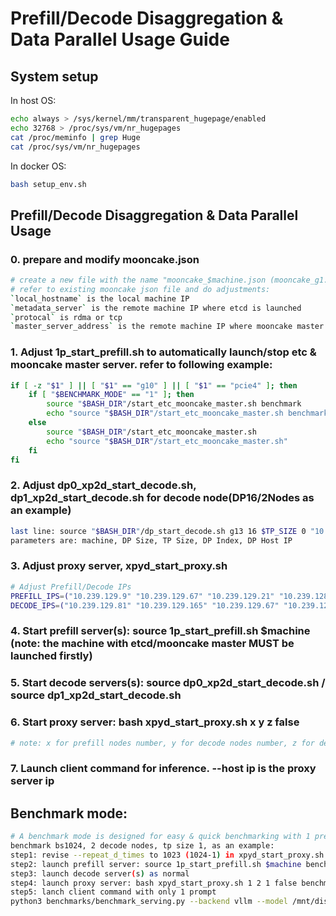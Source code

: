 # Prefill/Decode Disaggregation & Data Parallel Usage Guide

## System setup
In host OS:

```bash
echo always > /sys/kernel/mm/transparent_hugepage/enabled
echo 32768 > /proc/sys/vm/nr_hugepages
cat /proc/meminfo | grep Huge
cat /proc/sys/vm/nr_hugepages
```

In docker OS:

```bash
bash setup_env.sh
```

## Prefill/Decode Disaggregation & Data Parallel Usage

### 0. prepare and modify mooncake.json

```bash
# create a new file with the name "mooncake_$machine.json (mooncake_g1.json, g1 is the machine name)
# refer to existing mooncake json file and do adjustments:
`local_hostname` is the local machine IP
`metadata_server` is the remote machine IP where etcd is launched
`protocal` is rdma or tcp
`master_server_address` is the remote machine IP where mooncake master is launched. high speed network is preferred.
```

### 1. Adjust 1p_start_prefill.sh to automatically launch/stop etc & mooncake master server. refer to following example:

```bash
if [ -z "$1" ] || [ "$1" == "g10" ] || [ "$1" == "pcie4" ]; then
    if [ "$BENCHMARK_MODE" == "1" ]; then
       	source "$BASH_DIR"/start_etc_mooncake_master.sh benchmark
       	echo "source "$BASH_DIR"/start_etc_mooncake_master.sh benchmark"
    else
       	source "$BASH_DIR"/start_etc_mooncake_master.sh
       	echo "source "$BASH_DIR"/start_etc_mooncake_master.sh"
    fi
fi

```

### 2. Adjust dp0_xp2d_start_decode.sh, dp1_xp2d_start_decode.sh for decode node(DP16/2Nodes as an example)

```bash
last line: source "$BASH_DIR"/dp_start_decode.sh g13 16 $TP_SIZE 0 "10.239.129.81" 
parameters are: machine, DP Size, TP Size, DP Index, DP Host IP
```

### 3. Adjust proxy server, xpyd_start_proxy.sh

```bash
# Adjust Prefill/Decode IPs
PREFILL_IPS=("10.239.129.9" "10.239.129.67" "10.239.129.21" "10.239.128.165" "10.239.128.244" "10.239.128.153")
DECODE_IPS=("10.239.129.81" "10.239.129.165" "10.239.129.67" "10.239.129.21")
```

### 4. Start prefill server(s): source 1p_start_prefill.sh $machine (note: the machine with etcd/mooncake master MUST be launched firstly)

### 5. Start decode servers(s): source dp0_xp2d_start_decode.sh / source dp1_xp2d_start_decode.sh

### 6. Start proxy server: bash xpyd_start_proxy.sh x y z false

```bash
# note: x for prefill nodes number, y for decode nodes number, z for decode tp size, false for first token from decode
```

### 7. Launch client command for inference. --host ip is the proxy server ip

## Benchmark mode:

```bash
# A benchmark mode is designed for easy & quick benchmarking with 1 prefill node for any large decode batch size
benchmark bs1024, 2 decode nodes, tp size 1, as an example:
step1: revise --repeat_d_times to 1023 (1024-1) in xpyd_start_proxy.sh
step2: launch prefill server: source 1p_start_prefill.sh $machine benchmark 
step3: launch decode server(s) as normal
step4: launch proxy server: bash xpyd_start_proxy.sh 1 2 1 false benchmark 
step5: lanch client command with only 1 prompt
python3 benchmarks/benchmark_serving.py --backend vllm --model /mnt/disk2/hf_models/DeepSeek-R1-BF16-w8afp8-static-no-ste-G2/ --dataset-name sonnet --request-rate inf --host 10.239.129.9 --port 8868 --sonnet-input-len 2000 --sonnet-output-len 1000 --sonnet-prefix-len 100 --trust-remote-code --max-concurrency 1024 --num-prompts 1 --ignore-eos --burstiness 1000 --dataset-path benchmarks/sonnet.txt --save-result
```
